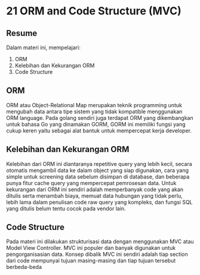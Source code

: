 # 21 ORM and Code Structure (MVC)
## Resume

Dalam materi ini, mempelajari:
  1. ORM 
  2. Kelebihan dan Kekurangan ORM
  3. Code Structure
  
## ORM
ORM atau Object-Relational Map merupakan teknik programming untuk mengubah data antara tipe sistem yang tidak kompatible menggunakan ORM language. Pada golang sendiri juga terdapat ORM yang dikembangkan untuk bahasa Go yang dinamakan GORM, GORM ini memiliki fungsi yang cukup keren yaitu sebagai alat bantuk untuk mempercepat kerja developer. 

## Kelebihan dan Kekurangan ORM
Kelebihan dari ORM ini diantaranya repetitive query yang lebih kecil, secara otomatis mengambil data ke dalam object yang siap digunakan, cara yang simple untuk screening data sebelum disimpan di database, dan beberapa punya fitur cache query yang mempercepat pemrosesan data. Untuk kekurangan dari ORM ini sendiri adalah memperbanyak code yang akan ditulis serta menambah biaya, memuat data hubungan yang tidak perlu, lebih lama dalam penulisan code raw query yang kompleks, dan fungsi SQL yang ditulis belum tentu cocok pada vendor lain. 

## Code Structure
Pada materi ini dilakukan strukturisasi data dengan menggunakan MVC atau Model View Controller. MVC ini populer dan banyak digunakan untuk pengorganisasian data. Konsep dibalik MVC ini sendiri adalah tiap section dari code mempunyai tujuan masing-masing dan tiap tujuan tersebut berbeda-beda



